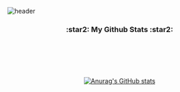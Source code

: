 
![header](https://capsule-render.vercel.app/api?type=slice&color=gradient&height=300&section=header&text=JeongIn's%20&fontAlignY=38&desc=GitHub%20:v:🏻‍♀️&descAlignY=51&descAlign=62&fontSize=90&fontColor=000000)



<h3 align="center">:star2: My Github Stats :star2:</h3>
<div align="center">

<br /><br />
---

  
  
[![Anurag's GitHub stats](https://github-readme-stats.vercel.app/api?username=hyeinisfree&hide_title=true&show_icons=true&include_all_commits=true&disable_animations=true&theme=vue)](https://github.com/anuraghazra/github-readme-stats)
</div>
